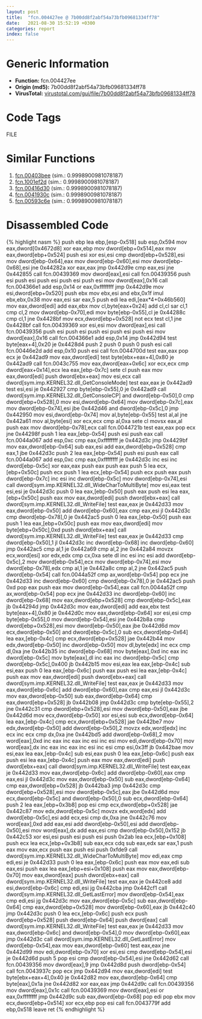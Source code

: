 ```yaml
---
layout: post
title:  "fcn.004427ee @ 7b00dd8f2abf54a73bfb09681334ff78"
date:   2021-08-30 15:52:19 +0300
categories: report
index: false
---
```


# Generic Information
- **Function:** fcn.004427ee
- **Origin (md5):** 7b00dd8f2abf54a73bfb09681334ff78
- **VirusTotal:** [virustotal.com/gui/file/7b00dd8f2abf54a73bfb09681334ff78][virustotal_ref]

# Code Tags
<span class="tag" id="FILE">FILE</span>


# Similar Functions

1. [fcn.00403bee][similar_1_ref] (sim.: 0.9998900981078187)
2. [fcn.1001ef2d][similar_2_ref] (sim.: 0.9998900981078187)
3. [fcn.00416d30][similar_3_ref] (sim.: 0.9998900981078187)
4. [fcn.0041930c][similar_4_ref] (sim.: 0.9998900981078187)
5. [fcn.00593c6e][similar_5_ref] (sim.: 0.9998900981078187)


# Disassembled Code

{% highlight nasm %}
push ebp
lea ebp,[esp-0x518]
sub esp,0x594
mov eax,dword[0x4672d8]
xor eax,ebp
mov dword[ebp+0x514],eax
mov eax,dword[ebp+0x524]
push esi
xor esi,esi
cmp dword[ebp+0x528],esi
mov dword[ebp-0x64],eax
mov dword[ebp-0x60],esi
mov dword[ebp-0x68],esi
jne 0x44282a
xor eax,eax
jmp 0x442d9e
cmp eax,esi
jne 0x442855
call fcn.00439369
mov dword[eax],esi
call fcn.00439356
push esi
push esi
push esi
push esi
push esi
mov dword[eax],0x16
call fcn.004366e1
add esp,0x14
or eax,0xffffffff
jmp 0x442d9e
mov esi,dword[ebp+0x520]
push ebx
mov ebx,esi
and ebx,0x1f
imul ebx,ebx,0x38
mov eax,esi
sar eax,5
push edi
lea edi,[eax*4+0x46b560]
mov eax,dword[edi]
add eax,ebx
mov cl,byte[eax+0x24]
add cl,cl
sar cl,1
cmp cl,2
mov dword[ebp-0x70],edi
mov byte[ebp-0x55],cl
je 0x44288c
cmp cl,1
jne 0x4428bf
mov ecx,dword[ebp+0x528]
not ecx
test cl,1
jne 0x4428bf
call fcn.00439369
xor esi,esi
mov dword[eax],esi
call fcn.00439356
push esi
push esi
push esi
push esi
push esi
mov dword[eax],0x16
call fcn.004366e1
add esp,0x14
jmp 0x442d94
test byte[eax+4],0x20
je 0x4428d4
push 2
push 0
push 0
push esi
call fcn.00446e2d
add esp,0x10
push esi
call fcn.0044700d
test eax,eax
pop ecx
je 0x442ad9
mov eax,dword[edi]
test byte[ebx+eax+4],0x80
je 0x442ad9
call fcn.0043c755
mov eax,dword[eax+0x6c]
xor ecx,ecx
cmp dword[eax+0x14],ecx
lea eax,[ebp-0x7c]
sete cl
push eax
mov eax,dword[edi]
push dword[ebx+eax]
mov esi,ecx
call dword[sym.imp.KERNEL32.dll_GetConsoleMode]
test eax,eax
je 0x442ad9
test esi,esi
je 0x442927
cmp byte[ebp-0x55],0
je 0x442ad9
call dword[sym.imp.KERNEL32.dll_GetConsoleCP]
and dword[ebp-0x50],0
cmp dword[ebp+0x528],0
mov esi,dword[ebp-0x64]
mov dword[ebp-0x7c],eax
mov dword[ebp-0x74],esi
jbe 0x442d46
and dword[ebp-0x5c],0
jmp 0x442950
mov esi,dword[ebp-0x74]
mov al,byte[ebp-0x55]
test al,al
jne 0x442a61
mov al,byte[esi]
xor ecx,ecx
cmp al,0xa
sete cl
movsx eax,al
push eax
mov dword[ebp-0x78],ecx
call fcn.0044721b
test eax,eax
pop ecx
jne 0x44298f
push 1
lea eax,[ebp-0x54]
push esi
push eax
call fcn.0044a067
add esp,0xc
cmp eax,0xffffffff
je 0x442d3c
jmp 0x4429bf
mov eax,dword[ebp-0x64]
sub eax,esi
add eax,dword[ebp+0x528]
cmp eax,1
jbe 0x442d3c
push 2
lea eax,[ebp-0x54]
push esi
push eax
call fcn.0044a067
add esp,0xc
cmp eax,0xffffffff
je 0x442d3c
inc esi
inc dword[ebp-0x5c]
xor eax,eax
push eax
push eax
push 5
lea ecx,[ebp+0x50c]
push ecx
push 1
lea ecx,[ebp-0x54]
push ecx
push eax
push dword[ebp-0x7c]
inc esi
inc dword[ebp-0x5c]
mov dword[ebp-0x74],esi
call dword[sym.imp.KERNEL32.dll_WideCharToMultiByte]
mov esi,eax
test esi,esi
je 0x442d3c
push 0
lea eax,[ebp-0x50]
push eax
push esi
lea eax,[ebp+0x50c]
push eax
mov eax,dword[edi]
push dword[ebx+eax]
call dword[sym.imp.KERNEL32.dll_WriteFile]
test eax,eax
je 0x442d33
mov eax,dword[ebp-0x50]
add dword[ebp-0x60],eax
cmp eax,esi
jl 0x442d3c
cmp dword[ebp-0x78],0
je 0x442ac5
push 0
lea eax,[ebp-0x50]
push eax
push 1
lea eax,[ebp+0x50c]
push eax
mov eax,dword[edi]
mov byte[ebp+0x50c],0xd
push dword[ebx+eax]
call dword[sym.imp.KERNEL32.dll_WriteFile]
test eax,eax
je 0x442d33
cmp dword[ebp-0x50],1
jl 0x442d3c
inc dword[ebp-0x68]
inc dword[ebp-0x60]
jmp 0x442ac5
cmp al,1
je 0x442a69
cmp al,2
jne 0x442a84
movzx ecx,word[esi]
xor edx,edx
cmp cx,0xa
sete dl
inc esi
inc esi
add dword[ebp-0x5c],2
mov dword[ebp-0x54],ecx
mov dword[ebp-0x74],esi
mov dword[ebp-0x78],edx
cmp al,1
je 0x442a8c
cmp al,2
jne 0x442ac5
push dword[ebp-0x54]
call fcn.0044a52f
cmp ax,word[ebp-0x54]
pop ecx
jne 0x442d33
inc dword[ebp-0x60]
cmp dword[ebp-0x78],0
je 0x442ac5
push 0xd
pop eax
push eax
mov dword[ebp-0x54],eax
call fcn.0044a52f
cmp ax,word[ebp-0x54]
pop ecx
jne 0x442d33
inc dword[ebp-0x60]
inc dword[ebp-0x68]
mov eax,dword[ebp+0x528]
cmp dword[ebp-0x5c],eax
jb 0x44294d
jmp 0x442d3c
mov eax,dword[edi]
add eax,ebx
test byte[eax+4],0x80
je 0x442d0c
mov eax,dword[ebp-0x64]
xor esi,esi
cmp byte[ebp-0x55],0
mov dword[ebp-0x54],esi
jne 0x442b8a
cmp dword[ebp+0x528],esi
mov dword[ebp-0x50],eax
jbe 0x442d6d
mov ecx,dword[ebp-0x50]
and dword[ebp-0x5c],0
sub ecx,dword[ebp-0x64]
lea eax,[ebp-0x4c]
cmp ecx,dword[ebp+0x528]
jae 0x442b44
mov edx,dword[ebp-0x50]
inc dword[ebp-0x50]
mov dl,byte[edx]
inc ecx
cmp dl,0xa
jne 0x442b35
inc dword[ebp-0x68]
mov byte[eax],0xd
inc eax
inc dword[ebp-0x5c]
mov byte[eax],dl
inc eax
inc dword[ebp-0x5c]
cmp dword[ebp-0x5c],0x400
jb 0x442b15
mov esi,eax
lea eax,[ebp-0x4c]
sub esi,eax
push 0
lea eax,[ebp-0x6c]
push eax
push esi
lea eax,[ebp-0x4c]
push eax
mov eax,dword[edi]
push dword[ebx+eax]
call dword[sym.imp.KERNEL32.dll_WriteFile]
test eax,eax
je 0x442d33
mov eax,dword[ebp-0x6c]
add dword[ebp-0x60],eax
cmp eax,esi
jl 0x442d3c
mov eax,dword[ebp-0x50]
sub eax,dword[ebp-0x64]
cmp eax,dword[ebp+0x528]
jb 0x442b08
jmp 0x442d3c
cmp byte[ebp-0x55],2
jne 0x442c31
cmp dword[ebp+0x528],esi
mov dword[ebp-0x50],eax
jbe 0x442d6d
mov ecx,dword[ebp-0x50]
xor esi,esi
sub ecx,dword[ebp-0x64]
lea eax,[ebp-0x4c]
cmp ecx,dword[ebp+0x528]
jae 0x442be7
mov edx,dword[ebp-0x50]
add dword[ebp-0x50],2
movzx edx,word[edx]
inc ecx
inc ecx
cmp dx,0xa
jne 0x442bd5
add dword[ebp-0x68],2
mov word[eax],0xd
inc eax
inc eax
inc esi
inc esi
mov edi,dword[ebp-0x70]
mov word[eax],dx
inc eax
inc eax
inc esi
inc esi
cmp esi,0x3ff
jb 0x442bae
mov esi,eax
lea eax,[ebp-0x4c]
sub esi,eax
push 0
lea eax,[ebp-0x6c]
push eax
push esi
lea eax,[ebp-0x4c]
push eax
mov eax,dword[edi]
push dword[ebx+eax]
call dword[sym.imp.KERNEL32.dll_WriteFile]
test eax,eax
je 0x442d33
mov eax,dword[ebp-0x6c]
add dword[ebp-0x60],eax
cmp eax,esi
jl 0x442d3c
mov eax,dword[ebp-0x50]
sub eax,dword[ebp-0x64]
cmp eax,dword[ebp+0x528]
jb 0x442ba3
jmp 0x442d3c
cmp dword[ebp+0x528],esi
mov dword[ebp-0x5c],eax
jbe 0x442d6d
mov ecx,dword[ebp-0x5c]
and dword[ebp-0x50],0
sub ecx,dword[ebp-0x64]
push 2
lea eax,[ebp+0x3b8]
pop esi
cmp ecx,dword[ebp+0x528]
jae 0x442c87
mov edx,dword[ebp-0x5c]
movzx edx,word[edx]
add dword[ebp-0x5c],esi
add ecx,esi
cmp dx,0xa
jne 0x442c76
mov word[eax],0xd
add eax,esi
add dword[ebp-0x50],esi
add dword[ebp-0x50],esi
mov word[eax],dx
add eax,esi
cmp dword[ebp-0x50],0x152
jb 0x442c53
xor esi,esi
push esi
push esi
push 0x2ab
lea ecx,[ebp+0x108]
push ecx
lea ecx,[ebp+0x3b8]
sub eax,ecx
cdq
sub eax,edx
sar eax,1
push eax
mov eax,ecx
push eax
push esi
push 0xfde9
call dword[sym.imp.KERNEL32.dll_WideCharToMultiByte]
mov edi,eax
cmp edi,esi
je 0x442d33
push 0
lea eax,[ebp-0x6c]
push eax
mov eax,edi
sub eax,esi
push eax
lea eax,[ebp+esi+0x108]
push eax
mov eax,dword[ebp-0x70]
mov eax,dword[eax]
push dword[ebx+eax]
call dword[sym.imp.KERNEL32.dll_WriteFile]
test eax,eax
je 0x442ce8
add esi,dword[ebp-0x6c]
cmp edi,esi
jg 0x442cba
jmp 0x442cf1
call dword[sym.imp.KERNEL32.dll_GetLastError]
mov dword[ebp-0x54],eax
cmp edi,esi
jg 0x442d3c
mov eax,dword[ebp-0x5c]
sub eax,dword[ebp-0x64]
cmp eax,dword[ebp+0x528]
mov dword[ebp-0x60],eax
jb 0x442c40
jmp 0x442d3c
push 0
lea ecx,[ebp-0x6c]
push ecx
push dword[ebp+0x528]
push dword[ebp-0x64]
push dword[eax]
call dword[sym.imp.KERNEL32.dll_WriteFile]
test eax,eax
je 0x442d33
mov eax,dword[ebp-0x6c]
and dword[ebp-0x54],0
mov dword[ebp-0x60],eax
jmp 0x442d3c
call dword[sym.imp.KERNEL32.dll_GetLastError]
mov dword[ebp-0x54],eax
mov eax,dword[ebp-0x60]
test eax,eax
jne 0x442d99
mov edi,dword[ebp-0x70]
xor esi,esi
cmp dword[ebp-0x54],esi
je 0x442d6d
push 5
pop esi
cmp dword[ebp-0x54],esi
jne 0x442d62
call fcn.00439356
mov dword[eax],9
jmp 0x442d8d
push dword[ebp-0x54]
call fcn.0043937c
pop ecx
jmp 0x442d94
mov eax,dword[edi]
test byte[ebx+eax+4],0x40
je 0x442d82
mov eax,dword[ebp-0x64]
cmp byte[eax],0x1a
jne 0x442d82
xor eax,eax
jmp 0x442d9c
call fcn.00439356
mov dword[eax],0x1c
call fcn.00439369
mov dword[eax],esi
or eax,0xffffffff
jmp 0x442d9c
sub eax,dword[ebp-0x68]
pop edi
pop ebx
mov ecx,dword[ebp+0x514]
xor ecx,ebp
pop esi
call fcn.0043779f
add ebp,0x518
leave
ret
{% endhighlight %}


[similar_1_ref]: /report/fcn.00403bee@e38ba004520fa1a86a35b63e8d5843ef
[similar_2_ref]: /report/fcn.1001ef2d@4c3818fdf32d89a09257dbc9d3e142ea
[similar_3_ref]: /report/fcn.00416d30@de21a548b66aa6c0b17491b6a31e14fa
[similar_4_ref]: /report/fcn.0041930c@6a695c8c50dfc99993406e2740c7c273
[similar_5_ref]: /report/fcn.00593c6e@7453c96a6fbd42ec690b8deb53eafcba
[virustotal_ref]: https://www.virustotal.com/gui/file/7b00dd8f2abf54a73bfb09681334ff78